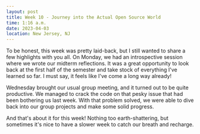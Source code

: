 ```yaml
---
layout: post
title: Week 10 - Journey into the Actual Open Source World
time: 1:16 a.m.
date: 2023-04-03
location: New Jersey, NJ
---
```


To be honest, this week was pretty laid-back, but I still wanted to share a few highlights with you all. On Monday, we had an introspective session where we wrote our midterm reflections. It was a great opportunity to look back at the first half of the semester and take stock of everything I've learned so far. I must say, it feels like I've come a long way already!

<!--more-->

Wednesday brought our usual group meeting, and it turned out to be quite productive. We managed to crack the code on that pesky issue that had been bothering us last week. With that problem solved, we were able to dive back into our group projects and make some solid progress.

And that's about it for this week! Nothing too earth-shattering, but sometimes it's nice to have a slower week to catch our breath and recharge.